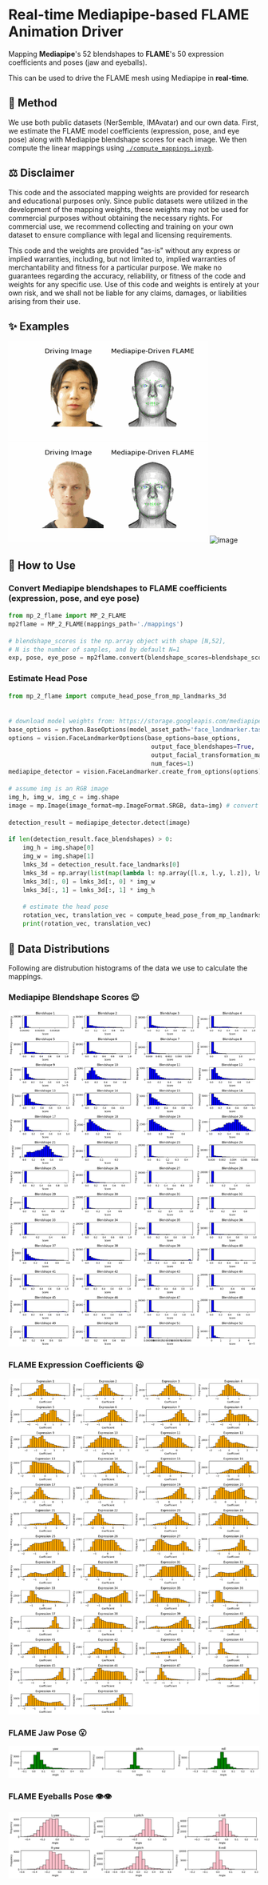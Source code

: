 # Real-time Mediapipe-based FLAME Animation Driver

Mapping **Mediapipe**'s 52 blendshapes to **FLAME**'s 50 expression coefficients and poses (jaw and eyeballs).

This can be used to drive the FLAME mesh using Mediapipe in **real-time**.


## 🔑 Method

We use both public datasets (NerSemble, IMAvatar) and our own data. First, we estimate the FLAME model coefficients (expression, pose, and eye pose) along with Mediapipe blendshape scores for each image. We then compute the linear mappings using [```./compute_mappings.ipynb```](./compute_mappings.ipynb).


## ⚖️ Disclaimer

This code and the associated mapping weights are provided for research and educational purposes only. Since public datasets were utilized in the development of the mapping weights, these weights may not be used for commercial purposes without obtaining the necessary rights. For commercial use, we recommend collecting and training on your own dataset to ensure compliance with legal and licensing requirements.

This code and the weights are provided "as-is" without any express or implied warranties, including, but not limited to, implied warranties of merchantability and fitness for a particular purpose. We make no guarantees regarding the accuracy, reliability, or fitness of the code and weights for any specific use. Use of this code and weights is entirely at your own risk, and we shall not be liable for any claims, damages, or liabilities arising from their use.



## ✨ Examples

![image](./assets/flame_animation_1.gif)
![image](./assets/flame_animation_2.gif)
![image](./assets/flame_animation_3.gif)



## 🧸 How to Use

### Convert Mediapipe blendshapes to FLAME coefficients (expression, pose, and eye pose)
```python
from mp_2_flame import MP_2_FLAME
mp2flame = MP_2_FLAME(mappings_path='./mappings')

# blendshape_scores is the np.array object with shape [N,52],
# N is the number of samples, and by default N=1
exp, pose, eye_pose = mp2flame.convert(blendshape_scores=blendshape_scores)
```

### Estimate Head Pose
```python
from mp_2_flame import compute_head_pose_from_mp_landmarks_3d


# download model weights from: https://storage.googleapis.com/mediapipe-models/face_landmarker/face_landmarker/float16/1/face_landmarker.task
base_options = python.BaseOptions(model_asset_path='face_landmarker.task')
options = vision.FaceLandmarkerOptions(base_options=base_options,
                                        output_face_blendshapes=True,
                                        output_facial_transformation_matrixes=True,
                                        num_faces=1)
mediapipe_detector = vision.FaceLandmarker.create_from_options(options)

# assume img is an RGB image
img_h, img_w, img_c = img.shape
image = mp.Image(image_format=mp.ImageFormat.SRGB, data=img) # convert numpy image to Mediapipe Image

detection_result = mediapipe_detector.detect(image)

if len(detection_result.face_blendshapes) > 0:
    img_h = img.shape[0]
    img_w = img.shape[1]
    lmks_3d = detection_result.face_landmarks[0]
    lmks_3d = np.array(list(map(lambda l: np.array([l.x, l.y, l.z]), lmks_3d))) # [478, 3]
    lmks_3d[:, 0] = lmks_3d[:, 0] * img_w
    lmks_3d[:, 1] = lmks_3d[:, 1] * img_h

    # estimate the head pose
    rotation_vec, translation_vec = compute_head_pose_from_mp_landmarks_3d(face_landmarks=lmks_3d, img_h=img_h, img_w=img_w)
    print(rotation_vec, translation_vec)

```








## 🥕 Data Distributions

Following are distrubution histograms of the data we use to calculate the mappings.

### Mediapipe Blendshape Scores 😌

![image](./assets/distribution_blendshape_scores.png)

### FLAME Expression Coefficients 😃

![image](./assets/distribution_flame_expression_coefficients.png)

### FLAME Jaw Pose 😮

![image](./assets/distribution_flame_jaw_pose_distribution.png)

### FLAME Eyeballs Pose 👁️👁️

![image](./assets/distribution_flame_eye_pose_distribution.png)


